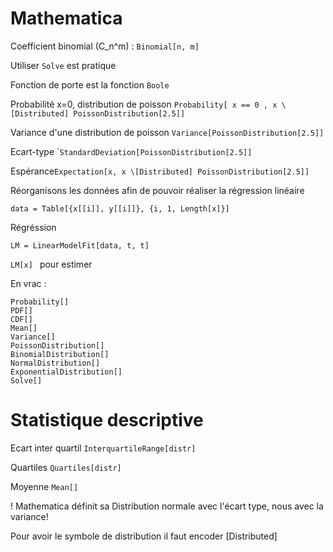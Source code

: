 # Mathematica 

Coefficient binomial (C_n^m) : `Binomial[n, m]` 

Utiliser `Solve` est pratique



Fonction de porte est la fonction `Boole`

Probabilité x=0, distribution de poisson  `Probability[ x == 0 , x \[Distributed] PoissonDistribution[2.5]]`

Variance d'une distribution de poisson `Variance[PoissonDistribution[2.5]]`

Ecart-type ´`StandardDeviation[PoissonDistribution[2.5]]`

Espérance`Expectation[x, x \[Distributed] PoissonDistribution[2.5]]`

Réorganisons les données afin de pouvoir réaliser la régression linéaire 

`data = Table[{x[[i]], y[[i]]}, {i, 1, Length[x]}]`

Régréssion 

`LM = LinearModelFit[data, t, t]`

`LM[x] ` pour estimer

En vrac : 
```
Probability[]
PDF[]
CDF[]
Mean[]
Variance[]
PoissonDistribution[]
BinomialDistribution[]
NormalDistribution[]
ExponentialDistribution[]
Solve[]
```

# Statistique descriptive

Ecart inter quartil `InterquartileRange[distr]`

Quartiles `Quartiles[distr]`

Moyenne `Mean[]`


! Mathematica définit sa Distribution normale avec l'écart type, nous avec la variance! 

Pour avoir le symbole de distribution il faut encoder \[Distributed]

